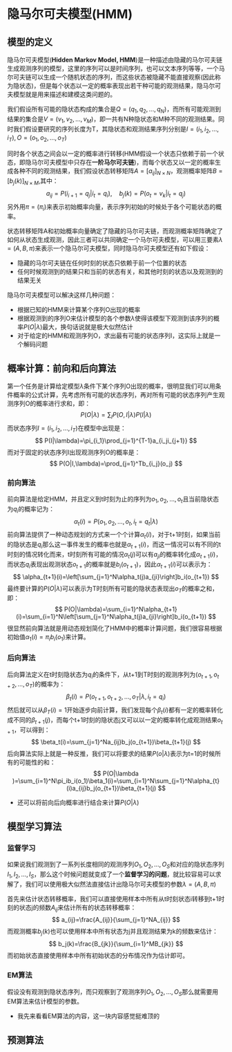 # 隐马尔可夫模型(HMM)

## 模型的定义

隐马尔可夫模型(**Hidden Markov Model, HMM**)是一种描述由隐藏的马尔可夫链生成观测序列的模型，这里的序列可以是时间序列，也可以文本序列等等，一个马尔可夫链可以生成一个随机状态的序列，而这些状态被隐藏不能直接观察(因此称为隐状态)，但是每个状态以一定的概率表现出若干种可能的观测结果，隐马尔可夫模型就是用来描述和建模这类问题的。

我们假设所有可能的隐状态构成的集合是$Q=(q_1,q_2,\dots,q_N)$，而所有可能观测到结果的集合是$V=(v_1,v_2,\dots,v_M)$，即一共有N种隐状态和M种不同的观测结果。同时我们假设要研究的序列长度为T，其隐状态和观测结果序列分别是$I=(i_1,i_2,\dots,i_T),O=(o_1,o_2,\dots,o_T)$

同时各个状态之间会以一定的概率进行转移(HMM假设一个状态只依赖于前一个状态，即隐马尔可夫模型中只存在**一阶马尔可夫链**)，而每个状态又以一定的概率生成各种不同的观测结果，我们假设状态转移矩阵$A=[a_{ij}]_{N\times N}$，观测概率矩阵$B=[b_j(k)]_{N\times M}$,其中：
$$
a_{ij}=P(i_{i+1}=q_j|i_t=q_i),\quad b_j(k)=P(o_t=v_k|i_t=q_j)
$$
另外用$\pi=(\pi_i)$来表示初始概率向量，表示序列初始的时候处于各个可能状态的概率。

状态转移矩阵A和初始概率向量确定了隐藏的马尔可夫链，而观测概率矩阵确定了如何从状态生成观测，因此三者可以共同确定一个马尔可夫模型，可以用三要素$\lambda=(A,B,\pi)$来表示一个隐马尔可夫模型，同时隐马尔可夫模型还有如下假设：

- 隐藏的马尔可夫链在任何时刻的状态只依赖于前一个位置的状态
- 任何时候观测到的结果只和当前的状态有关，和其他时刻的状态以及观测到的结果无关

隐马尔可夫模型可以解决这样几种问题：

- 根据已知的HMM来计算某个序列O出现的概率
- 根据观测到的序列O来估计模型的各个参数$\lambda$使得该模型下观测到该序列的概率$P(O|\lambda)$最大，换句话说就是极大似然估计
- 对于给定的HMM和观测序列O，求出最有可能的状态序列I，这实际上就是一个解码问题

## 概率计算：前向和后向算法

第一个任务是计算给定模型$\lambda$条件下某个序列O出现的概率，很明显我们可以用条件概率的公式计算，先考虑所有可能的状态序列，再对所有可能的状态序列产生观测序列O的概率进行求和，即：
$$
P(O|\lambda)=\sum_I P(O,I|\lambda)P(I|\lambda)
$$
而状态序列$I=(i_1,i_2,\dots,i_T)$在模型中出现是：
$$
P(I|\lambda)=\pi_{i_1}\prod_{j=1}^{T-1}a_{i_ji_{j+1}}
$$
而对于固定的状态序列I出现观测序列O的概率是：
$$
P(O|I,\lambda)=\prod_{j=1}^Tb_{i_j}(o_j)
$$

### 前向算法

前向算法是给定HMM，并且定义到t时刻为止的序列为$o_1,o_2,\dots,o_t$且当前隐状态为$q_i$的概率记为：
$$
\alpha_t(i)=P(o_1,o_2,\dots,o_t,i_t=q_t|\lambda)
$$
前向算法提供了一种动态规划的方式来一个个计算$\alpha_t(i)$，对于t+1时刻，如果当前的隐状态是$q_i$那么这一事件发生的概率也就是$\alpha_{t+1}(i)$，而这一情况可以有不同的t时刻的情况转化而来，t时刻所有可能的情况$\alpha_t(j)$可以有$a_{ji}$的概率转化成$\alpha_{t+1}(i)$，而状态$q_i$表现出观测状态$o_{t+1}$的概率就是$b_i(o_{t+1})$，因此$\alpha_{t+1}(i)$可以表示为：
$$
\alpha_{t+1}(i)=\left[\sum_{j=1}^N\alpha_t(j)a_{ji}\right]b_i(o_{t+1})
$$
最终要计算的$P(O|\lambda)$可以表示为T时刻所有可能的隐状态表现出$o_T$的概率之和，即：
$$
P(O|\lambda)=\sum_{i=1}^N\alpha_{t+1}(i)=\sum_{i=1}^N\left[\sum_{j=1}^N\alpha_t(j)a_{ji}\right]b_i(o_{t+1})
$$
很显然前向算法就是用动态规划简化了HMM中的概率计算问题，我们很容易根据初始值$\alpha_1(i)=\pi_i b_i(o_1)$来计算。

### 后向算法

后向算法定义在t时刻隐状态为$q_i$的条件下，从t+1到T时刻的观测序列为$(o_{t+1},o_{t+2},\dots,o_T)$的概率为：
$$
\beta_t(i)=P(o_{t+1},o_{t+2},\dots,o_T|\lambda, i_t=q_i)
$$
然后就可以从$\beta_T(i)=1$开始逐步向前计算，我们发现每个$\beta_t(i)$都有一定的概率转化成不同的$\beta_{t+1}(j)$，而每个t+1时刻的隐状态j又可以以一定的概率转化成观测结果$o_{t+1}$，可以得到：
$$
\beta_t(i)=\sum_{j=1}^Na_{ij}b_j(o_{t+1})\beta_{t+1}(j)
$$
后向算法实际上就是一种反推，我们可以将要求的结果$P(o|\lambda)$表示为t=1的时候所有的可能性的和：
$$
P(O|\lambda )=\sum_{i=1}^N\pi_ib_i(o_1)\beta_1(i)=\sum_{i=1}^N\sum_{j=1}^N\alpha_{t}(i)a_{ij}b_j(o_{t+1})\beta_{t+1}(j)
$$

- 还可以将前向后向概率进行结合来计算$P(O|\lambda)$

## 模型学习算法

### 监督学习

如果说我们观测到了一系列长度相同的观测序列$O_1,O_2,\dots ,O_S$和对应的隐状态序列$I_1,I_2,\dots,I_S$，那么这个时候问题就变成了一个**监督学习的问题**，就比较容易可以求解了，我们可以使用极大似然法直接估计出隐马尔可夫模型的参数$\lambda =(A,B,\pi)$

首先来估计状态转移概率，我们可以直接使用样本中所有从t时刻状态i转移到t+1时刻的状态j的频数$A_{ij}$来估计所有的状态转移概率：
$$
a_{ij}=\frac{A_{ij}}{\sum_{j=1}^NA_{ij}}
$$
而观测概率$b_j(k)$也可以使用样本中所有状态为j并且观测结果为k的频数来估计：
$$
b_j(k)=\frac{B_{jk}}{\sum_{i=1}^MB_{jk}}
$$
而初始状态直接使用样本中所有初始状态的分布情况作为估计即可。

### EM算法

假设没有观测到隐状态序列，而只观察到了观测序列$O_1,O_2,\dots ,O_S$那么就需要用EM算法来估计模型的参数。

- 我先来看看EM算法的内容，这一块内容感觉挺难顶的

## 预测算法